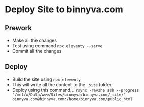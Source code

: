 # Deploy Site to binnyva.com

## Prework

- Make all the changes
- Test using command `npx eleventy --serve`
- Commit all the changes

## Deploy

- Build the site using `npx eleventy`
- This will write all the content to the `_site` folder.
- Deploy using this command...
`rsync -ravzhe ssh --progress "/mnt/x/Data/www/Sites/binnyva/binnyva.com/_site/" binnyva.com@binnyva.com:/home/binnyva.com/public_html`
